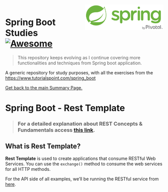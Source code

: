 <img width="250" src="img/spring-by-pivotal.png" align="right" />

# Spring Boot Studies [![Awesome](https://cdn.rawgit.com/sindresorhus/awesome/d7305f38d29fed78fa85652e3a63e154dd8e8829/media/badge.svg)](https://github.com/sindresorhus/awesome)
> This repository keeps evolving as I continue covering more functionalities and techniques from Spring boot application.

A generic repository for study purposes, with all the exercises from the https://www.tutorialspoint.com/spring_boot

[Get back to the main Summary Page.](https://github.com/guilhermeborgesbastos/Spring-Boot-Studies)


# Spring Boot - Rest Template

> ### For a detailed explanation about REST Concepts & Fundamentals access [this link](https://github.com/guilhermeborgesbastos/Spring-Boot-Studies/tree/RESTArchitecture).

## What is Rest Template?

**Rest Template** is used to create applications that consume RESTful Web Services. You can use the `exchange()` method to consume the web services for all HTTP methods. 

For the API side of all examples, we’ll be running the RESTful service from [here](https://github.com/guilhermeborgesbastos/Spring-Boot-Studies/tree/RESTfulWebServices).


